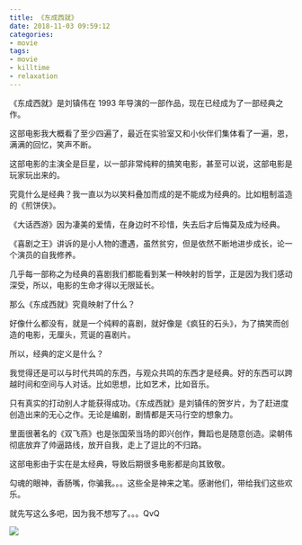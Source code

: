 ```yaml
---
title: 《东成西就》
date: 2018-11-03 09:59:12
categories:
- movie
tags:
- movie
- killtime
- relaxation
---
```

《东成西就》是刘镇伟在 1993 年导演的一部作品，现在已经成为了一部经典之作。

<!-- more -->

这部电影我大概看了至少四遍了，最近在实验室又和小伙伴们集体看了一遍，恩，满满的回忆，笑声不断。

这部电影的主演全是巨星，以一部非常纯粹的搞笑电影，甚至可以说，这部电影是玩家玩出来的。

究竟什么是经典？我一直以为以笑料叠加而成的是不能成为经典的。比如粗制滥造的《煎饼侠》。

《大话西游》因为凄美的爱情，在身边时不珍惜，失去后才后悔莫及成为经典。

《喜剧之王》讲诉的是小人物的遭遇，虽然贫穷，但是依然不断地进步成长，论一个演员的自我修养。

几乎每一部称之为经典的喜剧我们都能看到某一种映射的哲学，正是因为我们感动深受，所以，电影的生命才得以无限延长。

那么《东成西就》究竟映射了什么？

好像什么都没有，就是一个纯粹的喜剧，就好像是《疯狂的石头》，为了搞笑而创造的电影，无厘头，荒诞的喜剧片。

所以，经典的定义是什么？

我觉得还是可以与时代共鸣的东西，与观众共鸣的东西才是经典。好的东西可以跨越时间和空间与人对话。比如思想，比如艺术，比如音乐。

只有真实的打动别人才能获得成功。《东成西就》是刘镇伟的贺岁片，为了赶进度创造出来的无心之作。无论是编剧，剧情都是天马行空的想象力。

里面很著名的《双飞燕》也是张国荣当场的即兴创作，舞蹈也是随意创造。梁朝伟彻底放弃了帅逼路线，放开自我，走上了逗比的不归路。

这部电影由于实在是太经典，导致后期很多电影都是向其致敬。

勾魂的眼神，香肠嘴，你骗我。。。这些全是神来之笔。感谢他们，带给我们这些欢乐。

就先写这么多吧，因为我不想写了。。。QvQ

![](/images/movie/12.jpg)





